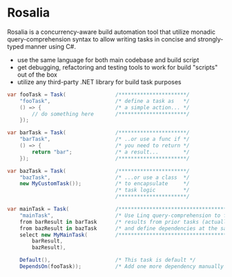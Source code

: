 # Rosalia #

Rosalia is a concurrency-aware build automation tool that utilize monadic query-comprehension syntax to allow writing tasks in concise and strongly-typed manner using C#.

* use the same language for both main codebase and build script
* get debugging, refactoring and testing tools to work for build "scripts" out of the box
* utilize any third-party .NET library for build task purposes

```C#
var fooTask = Task(                /**********************/
    "fooTask",                     /* define a task as   */
    () => {                        /* a simple action... */
		// do something here       /**********************/
	});

var barTask = Task(                /**********************/
    "barTask",                     /* ..or use a func if */
    () => {                        /* you need to return */
		return "bar";              /* a result...        */
	});                            /**********************/

var bazTask = Task(                /**********************/ 
	"bazTask",                     /* ...or use a class  */
	new MyCustomTask());           /* to encapsulate     */
                                   /* task logic         */
                                   /**********************/

var mainTask = Task(               /***********************************************/
	"mainTask",                    /* Use Linq query-comprehension to fetch       */                    
	from barResult in barTask      /* results from prior tasks (actually monads)  */
    from bazResult in bazTask      /* and define dependencies at the same time.   */  
	select new MyMainTask(         /***********************************************/
		barResult,                 
		bazResult),

	Default(),                     /* This task is default */
	DependsOn(fooTask));           /* Add one more dependency manually */
```

